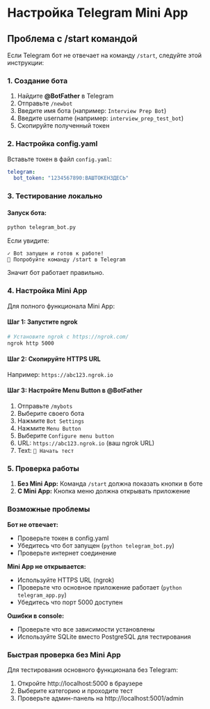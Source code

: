 # Настройка Telegram Mini App

## Проблема с /start командой

Если Telegram бот не отвечает на команду `/start`, следуйте этой инструкции:

### 1. Создание бота
1. Найдите **@BotFather** в Telegram
2. Отправьте `/newbot`
3. Введите имя бота (например: `Interview Prep Bot`)
4. Введите username (например: `interview_prep_test_bot`)
5. Скопируйте полученный токен

### 2. Настройка config.yaml
Вставьте токен в файл `config.yaml`:
```yaml
telegram:
  bot_token: "1234567890:ВАШТОКЕНЗДЕСЬ"
```

### 3. Тестирование локально

#### Запуск бота:
```bash
python telegram_bot.py
```

Если увидите:
```
✓ Bot запущен и готов к работе!
💬 Попробуйте команду /start в Telegram
```

Значит бот работает правильно.

### 4. Настройка Mini App

Для полного функционала Mini App:

#### Шаг 1: Запустите ngrok
```bash
# Установите ngrok с https://ngrok.com/
ngrok http 5000
```

#### Шаг 2: Скопируйте HTTPS URL
Например: `https://abc123.ngrok.io`

#### Шаг 3: Настройте Menu Button в @BotFather
1. Отправьте `/mybots` 
2. Выберите своего бота
3. Нажмите `Bot Settings`
4. Нажмите `Menu Button`
5. Выберите `Configure menu button`
6. URL: `https://abc123.ngrok.io` (ваш ngrok URL)
7. Text: `🎯 Начать тест`

### 5. Проверка работы

1. **Без Mini App:** Команда `/start` должна показать кнопки в боте
2. **С Mini App:** Кнопка меню должна открывать приложение

### Возможные проблемы

**Бот не отвечает:**
- Проверьте токен в config.yaml
- Убедитесь что бот запущен (`python telegram_bot.py`)
- Проверьте интернет соединение

**Mini App не открывается:**
- Используйте HTTPS URL (ngrok)
- Проверьте что основное приложение работает (`python telegram_app.py`)
- Убедитесь что порт 5000 доступен

**Ошибки в console:**
- Проверьте что все зависимости установлены
- Используйте SQLite вместо PostgreSQL для тестирования

### Быстрая проверка без Mini App

Для тестирования основного функционала без Telegram:
1. Откройте http://localhost:5000 в браузере
2. Выберите категорию и проходите тест
3. Проверьте админ-панель на http://localhost:5001/admin